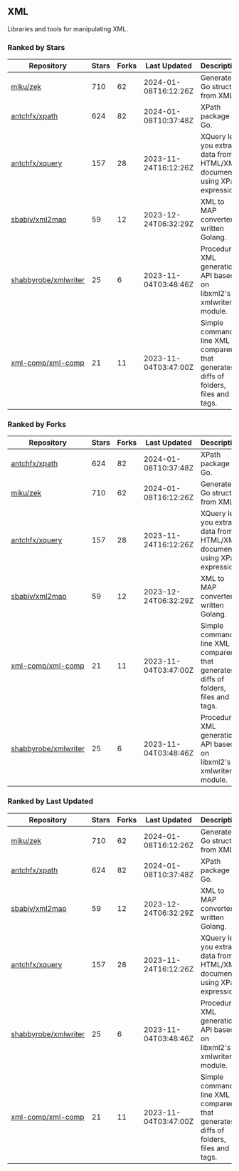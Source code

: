 ## XML

Libraries and tools for manipulating XML.

### Ranked by Stars

| Repository | Stars | Forks | Last Updated | Description | 
|------------|-------|-------|--------------|-------------|
| [miku/zek](https://github.com/miku/zek) | 710 | 62 | 2024-01-08T16:12:26Z |  Generate a Go struct from XML. |
| [antchfx/xpath](https://github.com/antchfx/xpath) | 624 | 82 | 2024-01-08T10:37:48Z |  XPath package for Go. |
| [antchfx/xquery](https://github.com/antchfx/xquery) | 157 | 28 | 2023-11-24T16:12:26Z |  XQuery lets you extract data from HTML/XML documents using XPath expression. |
| [sbabiv/xml2map](https://github.com/sbabiv/xml2map) | 59 | 12 | 2023-12-24T06:32:29Z |  XML to MAP converter written Golang. |
| [shabbyrobe/xmlwriter](https://github.com/shabbyrobe/xmlwriter) | 25 | 6 | 2023-11-04T03:48:46Z |  Procedural XML generation API based on libxml2's xmlwriter module. |
| [xml-comp/xml-comp](https://github.com/xml-comp/xml-comp) | 21 | 11 | 2023-11-04T03:47:00Z |  Simple command line XML comparer that generates diffs of folders, files and tags. |

### Ranked by Forks

| Repository | Stars | Forks | Last Updated | Description | 
|------------|-------|-------|--------------|-------------|
| [antchfx/xpath](https://github.com/antchfx/xpath) | 624 | 82 | 2024-01-08T10:37:48Z |  XPath package for Go. |
| [miku/zek](https://github.com/miku/zek) | 710 | 62 | 2024-01-08T16:12:26Z |  Generate a Go struct from XML. |
| [antchfx/xquery](https://github.com/antchfx/xquery) | 157 | 28 | 2023-11-24T16:12:26Z |  XQuery lets you extract data from HTML/XML documents using XPath expression. |
| [sbabiv/xml2map](https://github.com/sbabiv/xml2map) | 59 | 12 | 2023-12-24T06:32:29Z |  XML to MAP converter written Golang. |
| [xml-comp/xml-comp](https://github.com/xml-comp/xml-comp) | 21 | 11 | 2023-11-04T03:47:00Z |  Simple command line XML comparer that generates diffs of folders, files and tags. |
| [shabbyrobe/xmlwriter](https://github.com/shabbyrobe/xmlwriter) | 25 | 6 | 2023-11-04T03:48:46Z |  Procedural XML generation API based on libxml2's xmlwriter module. |

### Ranked by Last Updated

| Repository | Stars | Forks | Last Updated | Description | 
|------------|-------|-------|--------------|-------------|
| [miku/zek](https://github.com/miku/zek) | 710 | 62 | 2024-01-08T16:12:26Z |  Generate a Go struct from XML. |
| [antchfx/xpath](https://github.com/antchfx/xpath) | 624 | 82 | 2024-01-08T10:37:48Z |  XPath package for Go. |
| [sbabiv/xml2map](https://github.com/sbabiv/xml2map) | 59 | 12 | 2023-12-24T06:32:29Z |  XML to MAP converter written Golang. |
| [antchfx/xquery](https://github.com/antchfx/xquery) | 157 | 28 | 2023-11-24T16:12:26Z |  XQuery lets you extract data from HTML/XML documents using XPath expression. |
| [shabbyrobe/xmlwriter](https://github.com/shabbyrobe/xmlwriter) | 25 | 6 | 2023-11-04T03:48:46Z |  Procedural XML generation API based on libxml2's xmlwriter module. |
| [xml-comp/xml-comp](https://github.com/xml-comp/xml-comp) | 21 | 11 | 2023-11-04T03:47:00Z |  Simple command line XML comparer that generates diffs of folders, files and tags. |

